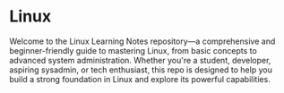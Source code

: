 # Linux
Welcome to the Linux Learning Notes repository—a comprehensive and beginner-friendly guide to mastering Linux, from basic concepts to advanced system administration. Whether you're a student, developer, aspiring sysadmin, or tech enthusiast, this repo is designed to help you build a strong foundation in Linux and explore its powerful capabilities.

